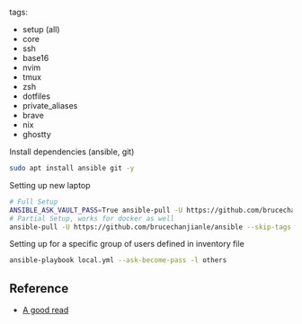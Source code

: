 tags:
  - setup (all)
  - core
  - ssh
  - base16
  - nvim
  - tmux
  - zsh
  - dotfiles
  - private_aliases
  - brave
  - nix
  - ghostty

Install dependencies (ansible, git)
```bash
sudo apt install ansible git -y
```

Setting up new laptop
```bash
# Full Setup
ANSIBLE_ASK_VAULT_PASS=True ansible-pull -U https://github.com/brucechanjianle/ansible --ask-vault-pass -e "enable_decryption=true dotfile_branch=master" --ask-become-pass -C experimental
# Partial Setup, works for docker as well
ansible-pull -U https://github.com/brucechanjianle/ansible --skip-tags brave --ask-become-pass
```

Setting up for a specific group of users defined in inventory file
```bash
ansible-playbook local.yml --ask-become-pass -l others
```

## Reference
- [A good read](https://wearenotch.com/speed-up-ansible-playbook-execution/#:~:text=The%20first%20time%20a%20playbook,due%20to%20Ansible's%20idempotence%20checking.)
